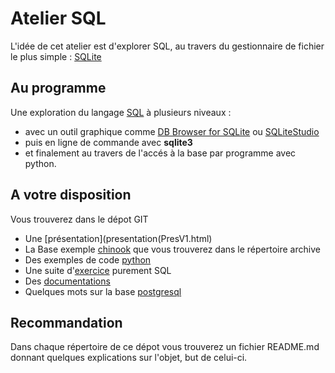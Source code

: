 
# Atelier SQL
L'idée de cet atelier est d'explorer SQL, au travers du gestionnaire de fichier le plus simple : [SQLite](https://www.sqlite.org/index.html)

## Au programme
Une exploration du langage [SQL](https://learnsql.fr/blog/l-histoire-des-normes-sql/) à plusieurs niveaux :
  * avec un outil graphique comme [DB Browser for SQLite](https://sqlitebrowser.org/) ou [SQLiteStudio](https://sqlitestudio.pl/)
  * puis en ligne de commande avec **sqlite3**  
  * et finalement au travers de l'accés à la base par programme avec python.

## A votre disposition
  Vous trouverez dans le dépot GIT
  * Une [présentation](presentation(PresV1.html)
  * La Base exemple [chinook](https://www.sqlitetutorial.net/sqlite-sample-database/) que vous trouverez dans le répertoire archive
  * Des exemples de code [python](python)
  * Une suite d'[exercice](sql/exercice) purement SQL
  * Des [documentations](doc)
  * Quelques mots sur la base [postgresql](postgresql)


## Recommandation

Dans chaque répertoire de ce dépot vous trouverez un fichier README.md donnant quelques explications sur l'objet, but de celui-ci.

 
